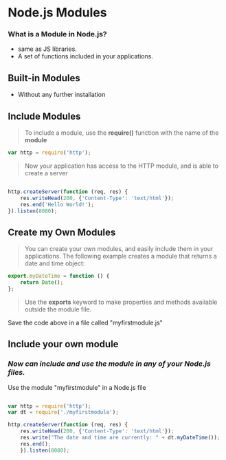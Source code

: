 # Node.js Modules

### What is a Module in Node.js?

- same as JS libraries.
- A set of functions included in your applications.

## Built-in Modules
- Without any further installation


## Include Modules

> To include a module, use the **require()** function with the name of the **module**

```js
var http = require('http');
```

> Now your application has access to the HTTP module, and is able to create a server

```js

http.createServer(function (req, res) {
    res.writeHead(200, {'Content-Type': 'text/html'});
    res.end('Hello World!');
}).listen(8080);
```

## Create my Own Modules

> You can create your own modules, and easily include them in your applications.
> The following example creates a module that returns a date and time object:

```js
export.myDateTime = function () {
    return Date();
};
```

> Use the **exports** keyword to make properties and methods available outside the module file.

Save the code above in a file called "myfirstmodule.js"

## Include your own module
### *Now can include and use the module in any of your Node.js files.*

Use the module "myfirstmodule" in a Node.js file

```js

var http = require('http');
var dt = require('./myfirstmodule');

http.createServer(function (req, res) {
    res.writeHead(200, {'Content-Type': 'text/html'});
    res.write("The date and time are currently: " + dt.myDateTime());
    res.end();
    }).listen(8080);
```

